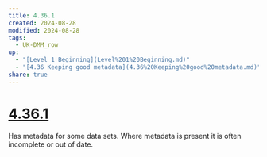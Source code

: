 ```yaml
---
title: 4.36.1
created: 2024-08-28
modified: 2024-08-28
tags:
  - UK-DMM_row
up:
  - "[Level 1 Beginning](Level%201%20Beginning.md)"
  - "[4.36 Keeping good metadata](4.36%20Keeping%20good%20metadata.md)"
share: true
---
```

# [4.36.1](4.36.1.md)

Has metadata for some data sets. Where metadata is present it is often incomplete or out of date.
